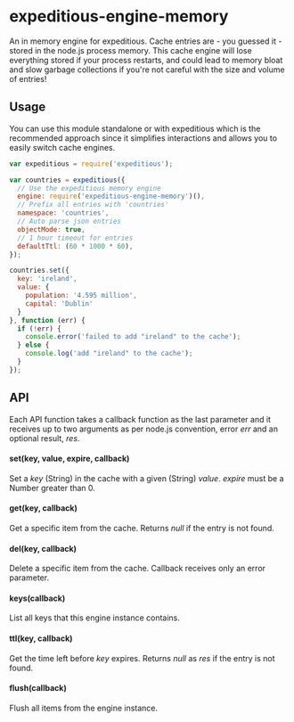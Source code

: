 expeditious-engine-memory
=========================

An in memory engine for expeditious. Cache entries are - you guessed it -
stored in the node.js process memory. This cache engine will lose everything
stored if your process restarts, and could lead to memory bloat and slow
garbage collections if you're not careful with the size and volume of entries!

## Usage
You can use this module standalone or with expeditious which is the
recommended approach since it simplifies interactions and allows you to easily
switch cache engines.

```js
var expeditious = require('expeditious');

var countries = expeditious({
  // Use the expeditious memory engine
  engine: require('expeditious-engine-memory')(),
  // Prefix all entries with 'countries'
  namespace: 'countries',
  // Auto parse json entries
  objectMode: true,
  // 1 hour timeout for entries
  defaultTtl: (60 * 1000 * 60),
});

countries.set({
  key: 'ireland',
  value: {
    population: '4.595 million',
    capital: 'Dublin'
  }
}, function (err) {
  if (!err) {
    console.error('failed to add "ireland" to the cache');
  } else {
    console.log('add "ireland" to the cache');
  }
});
```

## API
Each API function takes a callback function as the last parameter and it
receives up to two arguments as per node.js convention, error _err_ and an
optional result, _res_.

#### set(key, value, expire, callback)
Set a _key_ (String) in the cache with a given (String) _value_. _expire_ must
be a Number greater than 0.

#### get(key, callback)
Get a specific item from the cache. Returns _null_ if the entry is
not found.

#### del(key, callback)
Delete a specific item from the cache. Callback receives only an error
parameter.

#### keys(callback)
List all keys that this engine instance contains.

#### ttl(key, callback)
Get the time left before _key_ expires. Returns _null_ as _res_ if the entry is
not found.

#### flush(callback)
Flush all items from the engine instance.
